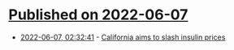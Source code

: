 # [Published on 2022-06-07](index.md)

* [2022-06-07, 02:32:41](https://news.ycombinator.com/item?id=31649237) - [California aims to slash insulin prices](https://www.latimes.com/california/story/2022-06-06/california-aims-to-slash-insulin-prices-and-challenge-big-pharma)
